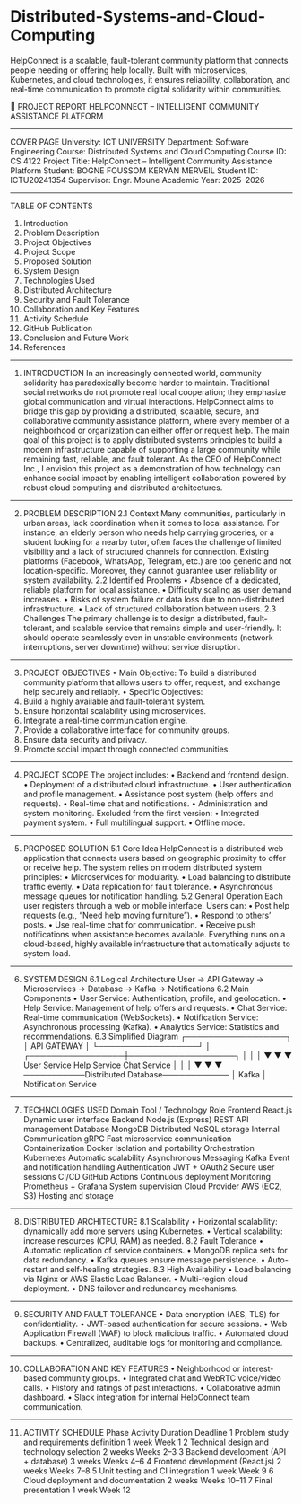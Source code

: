 # Distributed-Systems-and-Cloud-Computing
HelpConnect is a scalable, fault-tolerant community platform that connects people needing or offering help locally. Built with microservices, Kubernetes, and cloud technologies, it ensures reliability, collaboration, and real-time communication to promote digital solidarity within communities.

📘 PROJECT REPORT
HELPCONNECT – INTELLIGENT COMMUNITY ASSISTANCE PLATFORM
________________________________________
COVER PAGE
University: ICT UNIVERSITY
Department: Software Engineering
Course: Distributed Systems and Cloud Computing
Course ID: CS 4122
Project Title: HelpConnect – Intelligent Community Assistance Platform
Student: BOGNE FOUSSOM KERYAN MERVEIL
Student ID: ICTU20241354
Supervisor: Engr. Moune
Academic Year: 2025–2026
________________________________________
TABLE OF CONTENTS
1.	Introduction
2.	Problem Description
3.	Project Objectives
4.	Project Scope
5.	Proposed Solution
6.	System Design
7.	Technologies Used
8.	Distributed Architecture
9.	Security and Fault Tolerance
10.	Collaboration and Key Features
11.	Activity Schedule
12.	GitHub Publication
13.	Conclusion and Future Work
14.	References
________________________________________
1. INTRODUCTION
In an increasingly connected world, community solidarity has paradoxically become harder to maintain. Traditional social networks do not promote real local cooperation; they emphasize global communication and virtual interactions. HelpConnect aims to bridge this gap by providing a distributed, scalable, secure, and collaborative community assistance platform, where every member of a neighborhood or organization can either offer or request help.
The main goal of this project is to apply distributed systems principles to build a modern infrastructure capable of supporting a large community while remaining fast, reliable, and fault tolerant. As the CEO of HelpConnect Inc., I envision this project as a demonstration of how technology can enhance social impact by enabling intelligent collaboration powered by robust cloud computing and distributed architectures.
________________________________________
2. PROBLEM DESCRIPTION
2.1 Context
Many communities, particularly in urban areas, lack coordination when it comes to local assistance. For instance, an elderly person who needs help carrying groceries, or a student looking for a nearby tutor, often faces the challenge of limited visibility and a lack of structured channels for connection.
Existing platforms (Facebook, WhatsApp, Telegram, etc.) are too generic and not location-specific. Moreover, they cannot guarantee user reliability or system availability.
2.2 Identified Problems
•	Absence of a dedicated, reliable platform for local assistance.
•	Difficulty scaling as user demand increases.
•	Risks of system failure or data loss due to non-distributed infrastructure.
•	Lack of structured collaboration between users.
2.3 Challenges
The primary challenge is to design a distributed, fault-tolerant, and scalable service that remains simple and user-friendly. It should operate seamlessly even in unstable environments (network interruptions, server downtime) without service disruption.
________________________________________
3. PROJECT OBJECTIVES
•	Main Objective:
To build a distributed community platform that allows users to offer, request, and exchange help securely and reliably.
•	Specific Objectives:
1.	Build a highly available and fault-tolerant system.
2.	Ensure horizontal scalability using microservices.
3.	Integrate a real-time communication engine.
4.	Provide a collaborative interface for community groups.
5.	Ensure data security and privacy.
6.	Promote social impact through connected communities.
________________________________________
4. PROJECT SCOPE
The project includes:
•	Backend and frontend design.
•	Deployment of a distributed cloud infrastructure.
•	User authentication and profile management.
•	Assistance post system (help offers and requests).
•	Real-time chat and notifications.
•	Administration and system monitoring.
Excluded from the first version:
•	Integrated payment system.
•	Full multilingual support.
•	Offline mode.
________________________________________
5. PROPOSED SOLUTION
5.1 Core Idea
HelpConnect is a distributed web application that connects users based on geographic proximity to offer or receive help.
The system relies on modern distributed system principles:
•	Microservices for modularity.
•	Load balancing to distribute traffic evenly.
•	Data replication for fault tolerance.
•	Asynchronous message queues for notification handling.
5.2 General Operation
Each user registers through a web or mobile interface.
Users can:
•	Post help requests (e.g., “Need help moving furniture”).
•	Respond to others’ posts.
•	Use real-time chat for communication.
•	Receive push notifications when assistance becomes available.
Everything runs on a cloud-based, highly available infrastructure that automatically adjusts to system load.
________________________________________
6. SYSTEM DESIGN
6.1 Logical Architecture
User → API Gateway → Microservices → Database → Kafka → Notifications
6.2 Main Components
•	User Service: Authentication, profile, and geolocation.
•	Help Service: Management of help offers and requests.
•	Chat Service: Real-time communication (WebSockets).
•	Notification Service: Asynchronous processing (Kafka).
•	Analytics Service: Statistics and recommendations.
6.3 Simplified Diagram
          ┌──────────────────┐
          │    API GATEWAY   │
          └──────────────────┘
                   │
 ┌─────────────────┼───────────────────┐
 │                 │                   │
▼                 ▼                   ▼
User Service   Help Service        Chat Service
 │                 │                   │
 ▼                 ▼                   ▼
   ───────────Distributed Database────────────
                   │
                 Kafka
                   │
           Notification Service
________________________________________
7. TECHNOLOGIES USED
Domain	Tool / Technology	Role
Frontend	React.js	Dynamic user interface
Backend	Node.js (Express)	REST API management
Database	MongoDB	Distributed NoSQL storage
Internal Communication	gRPC	Fast microservice communication
Containerization	Docker	Isolation and portability
Orchestration	Kubernetes	Automatic scalability
Asynchronous Messaging	Kafka	Event and notification handling
Authentication	JWT + OAuth2	Secure user sessions
CI/CD	GitHub Actions	Continuous deployment
Monitoring	Prometheus + Grafana	System supervision
Cloud Provider	AWS (EC2, S3)	Hosting and storage
________________________________________
8. DISTRIBUTED ARCHITECTURE
8.1 Scalability
•	Horizontal scalability: dynamically add more servers using Kubernetes.
•	Vertical scalability: increase resources (CPU, RAM) as needed.
8.2 Fault Tolerance
•	Automatic replication of service containers.
•	MongoDB replica sets for data redundancy.
•	Kafka queues ensure message persistence.
•	Auto-restart and self-healing strategies.
8.3 High Availability
•	Load balancing via Nginx or AWS Elastic Load Balancer.
•	Multi-region cloud deployment.
•	DNS failover and redundancy mechanisms.
________________________________________
9. SECURITY AND FAULT TOLERANCE
•	Data encryption (AES, TLS) for confidentiality.
•	JWT-based authentication for secure sessions.
•	Web Application Firewall (WAF) to block malicious traffic.
•	Automated cloud backups.
•	Centralized, auditable logs for monitoring and compliance.
________________________________________
10. COLLABORATION AND KEY FEATURES
•	Neighborhood or interest-based community groups.
•	Integrated chat and WebRTC voice/video calls.
•	History and ratings of past interactions.
•	Collaborative admin dashboard.
•	Slack integration for internal HelpConnect team communication.
________________________________________
11. ACTIVITY SCHEDULE
Phase	Activity	Duration	Deadline
1	Problem study and requirements definition	1 week	Week 1
2	Technical design and technology selection	2 weeks	Weeks 2–3
3	Backend development (API + database)	3 weeks	Weeks 4–6
4	Frontend development (React.js)	2 weeks	Weeks 7–8
5	Unit testing and CI integration	1 week	Week 9
6	Cloud deployment and documentation	2 weeks	Weeks 10–11
7	Final presentation	1 week	Week 12


